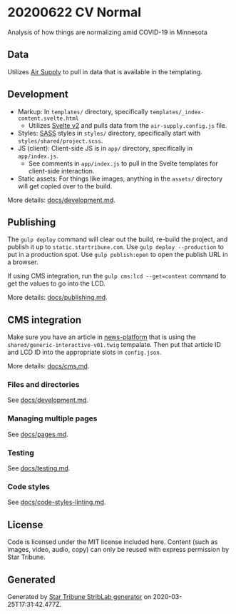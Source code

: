 # 20200622 CV Normal

Analysis of how things are normalizing amid COVID-19 in Minnesota

## Data

_<Describe data and where it comes from.>_

Utilizes [Air Supply](https://zzolo.org/air-supply/) to pull in data that is available in the templating.


## Development

* Markup: In `templates/` directory, specifically `templates/_index-content.svelte.html`
    * Utilizes [Svelte v2](https://v2.svelte.dev/) and pulls data from the `air-supply.config.js` file.
* Styles: [SASS](https://sass-lang.com/) styles in `styles/` directory, specifically start with `styles/shared/project.scss`.
* JS (client): Client-side JS is in `app/` directory, specifically in `app/index.js`.
    * See comments in `app/index.js` to pull in the Svelte templates for client-side interaction.
* Static assets: For things like images, anything in the `assets/` directory will get copied over to the build.

More details: [docs/development.md](./docs/development.md).

## Publishing

The `gulp deploy` command will clear out the build, re-build the project, and publish it up to `static.startribune.com`.  Use `gulp deploy --production` to put in a production spot.  Use `gulp publish:open` to open the publish URL in a browser.

If using CMS integration, run the `gulp cms:lcd --get=content` command to get the values to go into the LCD.

More details: [docs/publishing.md](./docs/publishing.md).

## CMS integration

Make sure you have an article in [news-platform](https://github.com/MinneapolisStarTribune/news-platform/) that is using the `shared/generic-interactive-v01.twig` tempalate.  Then put that article ID and LCD ID into the appropriate slots in `config.json`.

More details: [docs/cms.md](./docs/cms.md).

### Files and directories

See [docs/development.md](./docs/files-directories.md).

### Managing multiple pages

See [docs/pages.md](./docs/pages.md).

### Testing

See [docs/testing.md](./docs/testing.md).

### Code styles

See [docs/code-styles-linting.md](./docs/code-styles-linting.md).

## License

Code is licensed under the MIT license included here. Content (such as images, video, audio, copy) can only be reused with express permission by Star Tribune.

## Generated

Generated by [Star Tribune StribLab generator](https://github.com/striblab/generator-striblab) on 2020-03-25T17:31:42.477Z.
